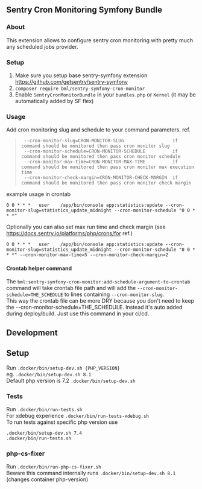 ## Sentry Cron Monitoring Symfony Bundle
### About

This extension allows to configure sentry cron monitoring with pretty much any scheduled jobs provider.

### Setup

1. Make sure you setup base sentry-symfony extension https://github.com/getsentry/sentry-symfony
2. `composer require bml/sentry-symfony-cron-monitor`
3. Enable `SentryCronMonitorBundle` in your `bundles.php` or `Kernel` (it may be automatically added by SF flex)

### Usage

Add cron monitoring slug and schedule to your command parameters. ref.
>      --cron-monitor-slug=CRON-MONITOR-SLUG                  if command should be monitored then pass cron monitor slug
>      --cron-monitor-schedule=CRON-MONITOR-SCHEDULE          if command should be monitored then pass cron monitor schedule
>      --cron-monitor-max-time=CRON-MONITOR-MAX-TIME          if command should be monitored then pass cron monitor max execution time
>      --cron-monitor-check-margin=CRON-MONITOR-CHECK-MARGIN  if command should be monitored then pass cron monitor check margin
example usage in crontab

```
0 0 * * *   user    /app/bin/console app:statistics:update --cron-monitor-slug=statistics_update_midnight --cron-monitor-schedule "0 0 * * *"
```

Optionally you can also set max run time and check margin (see https://docs.sentry.io/platforms/php/crons/for ref.)

```
0 0 * * *   user    /app/bin/console app:statistics:update --cron-monitor-slug=statistics_update_midnight --cron-monitor-schedule "0 0 * * *" --cron-monitor-max-time=5 --cron-monitor-check-margin=2
```

#### Crontab helper command
The `bml:sentry-symfony-cron-monitor:add-schedule-argument-to-crontab` command will take crontab file path and will add the 
`--cron-monitor-schedule=THE_SCHEDULE` to lines containing `--cron-monitor-slug`.   
This way the crontab file can be more DRY because you don't need to keep the --cron-monitor-schedule=THE_SCHEDULE.
Instead it's auto added during deploy/build. Just use this command in your ci/cd.

## Development

## Setup

Run `.docker/bin/setup-dev.sh {PHP_VERSION}`  
eg. `.docker/bin/setup-dev.sh 8.1`  
Default php version is 7.2 `.docker/bin/setup-dev.sh`

### Tests
    
Run `.docker/bin/run-tests.sh`  
For xdebug experience `.docker/bin/run-tests-xdebug.sh`  
To run tests against specific php version use

```
.docker/bin/setup-dev.sh 7.4
.docker/bin/run-tests.sh
```

### php-cs-fixer

Run `.docker/bin/run-php-cs-fixer.sh`  
Beware this command internally runs `.docker/bin/setup-dev.sh 8.1` (changes container php-version)

